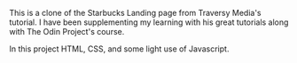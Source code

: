 This is a clone of the Starbucks Landing page from Traversy Media's tutorial.
I have been supplementing my learning with his great tutorials along with The Odin Project's course.


In this project HTML, CSS, and some light use of Javascript. 
